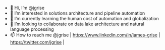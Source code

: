 - 👋 Hi, I’m @jgrise
- 👀 I’m interested in solutions architecture and pipeline automation
- 🌱 I’m currently learning the human cost of automation and globalization
- 💞️ I’m looking to collaborate on data lake architecture and natural language processing
- 📫 How to reach me @jgrise | 
https://www.linkedin.com/in/james-grise | 
https://twitter.com/jgrise | 

<!---
jgrise/jgrise is a ✨ special ✨ repository because its `README.md` (this file) appears on your GitHub profile.
You can click the Preview link to take a look at your changes.
--->
